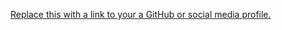 [Replace this with a link to your a GitHub or social media profile.](https://bieniaszm.github.io/markdown-portfolio/)
